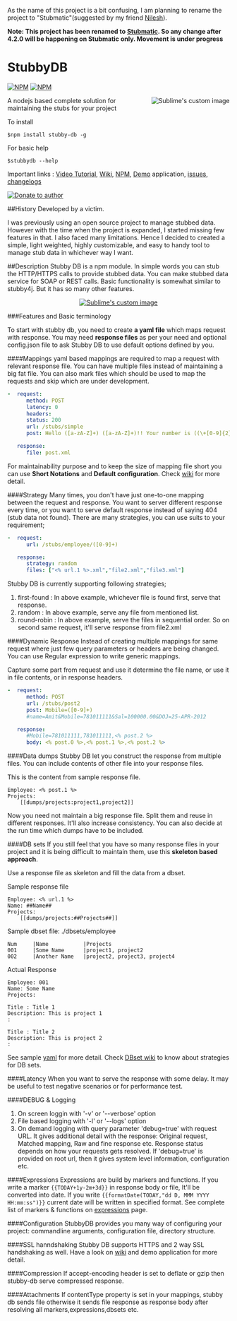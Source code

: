 
As the name of this project is a bit confusing, I am planning to rename the project to "Stubmatic"(suggested by my friend [Nilesh](https://github.com/nileshmiskin)). 

**Note: This project has been renamed to [Stubmatic](https://github.com/NaturalIntelligence/Stubmatic). So any change after 4.2.0 will be happening on Stubmatic only. Movement is under progress**

# StubbyDB

[![NPM](https://nodei.co/npm/stubby-db.png?downloads=true&downloadRank=true&stars=true)](https://nodei.co/npm/stubby-db/)
[![NPM](https://nodei.co/npm-dl/stubby-db.png?months=3&height=3)](https://nodei.co/npm/stubby-db/)


  <img align="right" src="http://naturalintelligence.github.io/StubbyDB/assets/img/stubbydb_logo_300.png?raw=true" alt="Sublime's custom image"/>
A nodejs based complete solution for maintaining the stubs for your project

To install

	$npm install stubby-db -g

For basic help

	$stubbydb --help

Important links : [Video Tutorial](https://youtu.be/7mA4-MXxwgk), [Wiki](https://github.com/NaturalIntelligence/StubbyDB/wiki), [NPM](https://www.npmjs.com/package/stubby-db), [Demo](https://github.com/NaturalIntelligence/stubby-db-test) application, [issues](https://github.com/NaturalIntelligence/StubbyDB/issues), [changelogs](https://github.com/NaturalIntelligence/StubbyDB/wiki/Changelog)


[![Donate to author](https://www.paypalobjects.com/webstatic/en_US/btn/btn_donate_92x26.png)](https://www.paypal.com/cgi-bin/webscr?cmd=_s-xclick&hosted_button_id=KQJAX48SPUKNC)

##History
Developed by a victim.

I was  previously using an open source project to manage stubbed data. However with the time when the project is expanded, I started missing few features in that. I also faced many limitations. Hence I decided to created a simple, light weighted, highly customizable, and easy to handy tool to manage stub data in whichever way I want.

##Description
Stubby DB is a npm module. In simple words you can stub the HTTP/HTTPS calls to provide stubbed data. You can make stubbed data service for SOAP or REST calls. Basic functionality is somewhat similar to stubby4j. But it has so many other features. 

<p align="center"><a href="https://youtu.be/7mA4-MXxwgk">
<img src="http://naturalintelligence.github.io/StubbyDB/assets/img/Stubby%20DB%20Youtube.jpg?raw=true" alt="Sublime's custom image"/>
</a>
</p>

###Features and Basic terminology

To start with stubby db, you need to create **a yaml file** which maps request with response. You may need **response files** as per your need and optional config.json file to ask Stubby DB to use default options defined by you.

####Mappings
yaml based mappings are required to map a request with relevant response file. You can have multiple files instead of maintaining a big fat file. You can also mark files which should be used to map the requests and skip which are under development.

```yaml
-  request:
      method: POST
      latency: 0
      headers:
      status: 200
      url: /stubs/simple
      post: Hello ([a-zA-Z]+) ([a-zA-Z]+)!! Your number is ((\+[0-9]{2}) ([0-9]+))

   response:
      file: post.xml
```
For maintainability purpose and to keep the size of mapping file short you can use **Short Notations** and **Default configuration**. Check [wiki](https://github.com/NaturalIntelligence/StubbyDB/wiki/03.0-Mappings) for more detail.

####Strategy
Many times, you don't have just one-to-one mapping between the request and response. You want to server different response every time, or you want to serve default response instead of saying 404 (stub data not found). There are many strategies, you can use suits to your requirement;

```yaml
-  request:
      url: /stubs/employee/([0-9]+)

   response:
      strategy: random
      files: ["<% url.1 %>.xml","file2.xml","file3.xml"]
```

Stubby DB is currently supporting following strategies;

1. first-found : In above example, whichever file is found first, serve that response.
2. random : In above example, serve any file from mentioned list.
3. round-robin : In above example, serve the files in sequential order. So on second same request, it'll serve response from file2.xml


####Dynamic Response
Instead of creating multiple mappings for same request where just few query parameters or headers are being changed. You can use Regular expression to write generic mappings.

Capture some part from request and use it determine the file name, or use it in file contents, or in response headers.

```yaml
-  request:
      method: POST
      url: /stubs/post2
      post: Mobile=([0-9]+)
      #name=Amit&Mobile=781011111&Sal=100000.00&DOJ=25-APR-2012

   response:
      #Mobile=781011111,781011111,<% post.2 %>
      body: <% post.0 %>,<% post.1 %>,<% post.2 %>	
```

####Data dumps
Stubby DB let you construct the response from multiple files. You can include contents of other file into your response files.

This is the content from sample response file.

	Employee: <% post.1 %>
	Projects:
		[[dumps/projects:project1,project2]]

Now you need not maintain a big response file. Split them and reuse in different responses. It'll also increase consistency.
You can also decide at the run time which dumps have to be included.


####DB sets
If you still feel that you have so many response files in your project and it is being difficult to maintain them, use this **skeleton based approach**. 

Use a response file as skeleton and fill the data from a dbset.

Sample response file

```
Employee: <% url.1 %>
Name: ##Name##
Projects:
	[[dumps/projects:##Projects##]]
```

Sample dbset file: ./dbsets/employee

```
Num 	|Name 			|Projects
001 	|Some Name 		|project1, project2
002 	|Another Name 	|project2, project3, project4
```

Actual Response

```
Employee: 001
Name: Some Name
Projects:

Title : Title 1
Description: This is project 1
:

Title : Title 2
Description: This is project 2
:
```

See sample [yaml](https://github.com/NaturalIntelligence/stubby-db-test/blob/master/mappings/dbset.yaml) for more detail. Check [DBset wiki](https://github.com/NaturalIntelligence/StubbyDB/wiki/08.0-DB-Sets#strategy) to know about strategies for DB sets.

####Latency
When you want to serve the response with some delay. It may be useful to test negative scenarios or for performance test.

####DEBUG & Logging

1. On screen loggin with '-v' or '--verbose' option
2. File based logging with '-l' or '--logs' option
3. On demand logging with query parameter 'debug=true' with request URL. It gives additional detail with the response: Original request, Matched mapping, Raw and fine response etc. Response status depends on how your requests gets resolved. If 'debug=true' is provided on root url, then it gives system level information, configuration etc.

####Expressions
Expressions are build by markers and functions. If you write a marker `{{TODAY+1y-2m+3d}}` in response body or file, It'll be converted into date. If you write `{{formatDate(TODAY,"dd D, MMM YYYY HH:mm:ss")}}` current date will be written in specified format. See complete list of markers & functions on [expressions](https://github.com/NaturalIntelligence/StubbyDB/wiki/06.0-Expressions) page.

####Configuration
StubbyDB provides you many way of configuring your project: commandline arguments, configuration file, directory structure.

####SSL hanndshaking
Stubby DB supports HTTPS and 2 way SSL handshaking as well. Have a look on [wiki](https://github.com/NaturalIntelligence/StubbyDB/wiki/10.0-SSL-handshaking) and demo application for more detail.

####Compression
If accept-encoding header is set to deflate or gzip then stubby-db serve compressed response.

####Attachments
If contentType property is set in your mappings, stubby db sends file otherwise it sends file response as response body after resolving all markers,expressions,dbsets etc.
